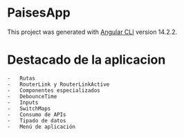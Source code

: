# PaisesApp

This project was generated with [Angular CLI](https://github.com/angular/angular-cli) version 14.2.2.

# Destacado de la aplicacion
    -   Rutas
    -   RouterLink y RouterLinkActive
    -   Componentes especializados
    -   DebounceTime
    -   Inputs
    -   SwitchMaps
    -   Consumo de APIs
    -   Tipado de datos
    -   Menú de aplicación